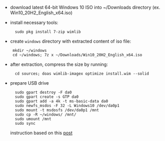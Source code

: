 - download latest 64-bit Windows 10 ISO into ~/Downloads directory (ex. Win10_20H2_English_x64.iso)
- install necessary tools:
  ```
    sudo pkg install 7-zip wimlib
  ```
 - create ```windows``` directory with extracted content of iso file:
   ```
    mkdir ~/windows
    cd ~/windows; 7z x ~/Downloads/Win10_20H2_English_x64.iso
   ```
- after extraction, compress the size by running:
  ```
    cd sources; doas wimlib-imagex optimize install.wim --solid
  ```
- prepare USB drive
  ```
    sudo gpart destroy -F da0
    sudo gpart create -s GTP da0
    sudo gpart add -a 4k -t ms-basic-data da0
    sudo newfs_msdos -F 32 -L Windows10 /dev/da0p1
    sudo mount -t msdosfs /dev/da0p1 /mnt
    sudo cp -R ~/windows/ /mnt/
    sudo umount /mnt
    sudo sync
  ```
  
  instruction based on this [post](https://forums.freebsd.org/threads/creating-a-windows-10-bootable-usb-stick-using-freebsd.77429/)

